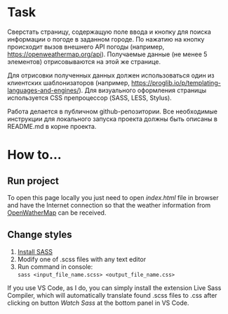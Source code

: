 # Task
Сверстать страницу, содержащую поле ввода и кнопку для поиска информации о погоде в заданном городе. По нажатию на кнопку происходит вызов внешнего API погоды (например, https://openweathermap.org/api). Получаемые данные (не менее 5 элементов) отрисовываются на этой же странице.

Для отрисовки полученных данных должен использоваться один из клиентских шаблонизаторов (например, https://proglib.io/p/templating-languages-and-engines/). Для визуального оформления страницы используется CSS препроцессор (SASS, LESS, Stylus).

Работа делается в публичном github-репозитории. Все необходимые инструкции для локального запуска проекта должны быть описаны в README.md в корне проекта.

# How to...
## Run project
To open this page locally you just need to open _index.html_ file in browser and have the Internet connection so that the weather information from [OpenWatherMap](https://openweathermap.org/api) can be received. 

## Change styles
1. [Install SASS](https://sass-lang.com/install)
2. Modify one of .scss files with any text editor
3. Run command in console:  
`sass <input_file_name.scss> <output_file_name.css>`  

If you use VS Code, as I do, you can simply install the extension Live Sass Compiler, which will automatically translate found .scss files to .css after clicking on button _Watch Sass_ at the bottom panel in VS Code.
